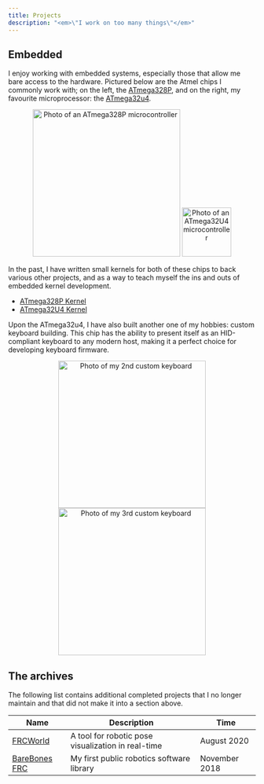 ```yaml
---
title: Projects
description: "<em>\"I work on too many things\"</em>"
---
```


## Embedded

I enjoy working with embedded systems, especially those that allow me bare access to the hardware. Pictured below are the Atmel chips I commonly work with; on the left, the [ATmega328P](https://en.wikipedia.org/wiki/ATmega328), and on the right, my favourite microprocessor: the [ATmega32u4](https://www.microchip.com/en-us/product/ATMEGA32U4).

<div style="text-align:center;">
<img src="https://upload.wikimedia.org/wikipedia/commons/thumb/0/0c/ATMEGA328P-PU.jpg/640px-ATMEGA328P-PU.jpg" alt="Photo of an ATmega328P microcontroller" width="300">
<img src="https://www.microchip.com/content/dam/mchp/mrt-dam/ic-images/tqfp/44-lead-t4x/ATmega32U4-T4X-Regular.jpg" alt="Photo of an ATmega32U4 microcontroller" width="100">
</div>

In the past, I have written small kernels for both of these chips to back various other projects, and as a way to teach myself the ins and outs of embedded kernel development.

- [ATmega328P Kernel](https://github.com/Ewpratten/os328)
- [ATmega32U4 Kernel](https://github.com/Ewpratten/os32u4)

Upon the ATmega32u4, I have also built another one of my hobbies: custom keyboard building. This chip has the ability to present itself as an HID-compliant keyboard to any modern host, making it a perfect choice for developing keyboard firmware.

<div style="text-align:center;">
<img src="/images/projects/tg4x.jpg" alt="Photo of my 2nd custom keyboard" width="300">
<img src="/images/projects/kbdv3.jpeg" alt="Photo of my 3rd custom keyboard" width="300">
</div>

## The archives

The following list contains additional completed projects that I no longer maintain and that did not make it into a section above.


| Name                                                       | Description                                                            | Time          |
|------------------------------------------------------------|------------------------------------------------------------------------|---------------|
| [FRCWorld](https://github.com/Ewpratten/frcworld)          | A tool for robotic pose visualization in real-time                     | August 2020   |
| [BareBones FRC](https://github.com/Ewpratten/barebonesFRC) | My first public robotics software library                              | November 2018 |
